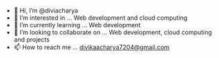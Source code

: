 - 👋 Hi, I’m @diviacharya
- 👀 I’m interested in ... Web development and cloud computing
- 🌱 I’m currently learning ... Web development
- 💞️ I’m looking to collaborate on ... Web development, cloud computing and projects
- 📫 How to reach me ... divikaacharya7204@gmail.com

<!---
diviacharya/diviacharya is a ✨ special ✨ repository because its `README.md` (this file) appears on your GitHub profile.
You can click the Preview link to take a look at your changes.
--->
